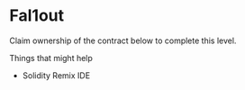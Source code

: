 # Fal1out

Claim ownership of the contract below to complete this level.

Things that might help

- Solidity Remix IDE
